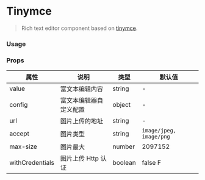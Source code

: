 # Tinymce

> Rich text editor component based on [tinymce](https://www.tiny.cloud/docs/).

### Usage

### Props

| 属性            | 说明                   | 类型    | 默认值                  |
| --------------- | ---------------------- | ------- | ----------------------- |
| value           | 富文本编辑内容         | string  | -                       |
| config          | 富文本编辑器自定义配置 | object  | -                       |
| url             | 图片上传的地址         | string  | -                       |
| accept          | 图片类型               | string  | `image/jpeg, image/png` |
| max-size        | 图片最大               | number  | 2097152                 |
| withCredentials | 图片上传 Http 认证     | boolean | false F                 |
